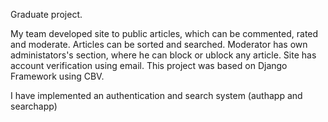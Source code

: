 Graduate project.

My team developed site to public articles, which can be commented, rated and moderate. 
Articles can be sorted and searched. Moderator has own administators's section, where he can block or ublock any article. 
Site has account verification using email. This project was based on Django Framework using CBV.

I have implemented an authentication and search system (authapp and searchapp)
